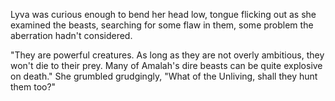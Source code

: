 Lyva was curious enough to bend her head low, tongue flicking out as she examined the beasts, searching for some flaw in them, some problem the aberration hadn't considered.    

"They are powerful creatures. As long as they are not overly ambitious, they won't die to their prey. Many of Amalah's dire beasts can be quite explosive on death." She grumbled grudgingly, "What of the Unliving, shall they hunt them too?"